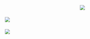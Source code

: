 <img align="right" src="https://visitor-badge.laobi.icu/badge?page_id=MobinaAbf.MobinaAbf" />

<h1 align="center">
    <img src="https://readme-typing-svg.herokuapp.com/?font=Righteous&size=35&center=true&vCenter=true&width=500&height=70&duration=4000&lines=Hi+There!+👋;+I'm+Mobina_Abf;" />
</h1>

<h3 align="center">
    <a href="mailto:mobinaabf@gmail.com">
    <img src="https://img.shields.io/badge/Gmail-333333?style=for-the-badge&logo=gmail&logoColor=red" />
  </a>
</h3>
  
<br/>
